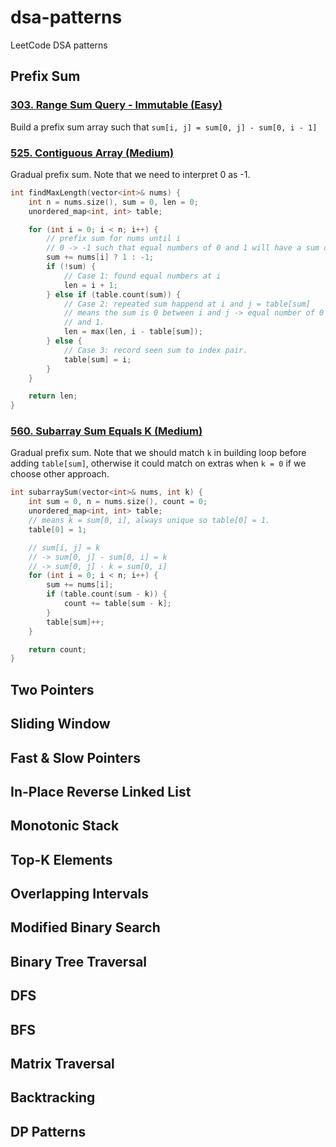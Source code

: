 # dsa-patterns

LeetCode DSA patterns

## Prefix Sum

### [303. Range Sum Query - Immutable (Easy)](/cpp/0303.range-sum-query-immutable/question.md)

Build a prefix sum array such that
`sum[i, j] = sum[0, j] - sum[0, i - 1]`

### [525. Contiguous Array (Medium)](/cpp/0525.contiguous-array/question.md)

Gradual prefix sum. Note that we need to interpret 0 as -1.

```cpp
int findMaxLength(vector<int>& nums) {
    int n = nums.size(), sum = 0, len = 0;
    unordered_map<int, int> table;

    for (int i = 0; i < n; i++) {
        // prefix sum for nums until i
        // 0 -> -1 such that equal numbers of 0 and 1 will have a sum of 0
        sum += nums[i] ? 1 : -1;
        if (!sum) {
            // Case 1: found equal numbers at i
            len = i + 1;
        } else if (table.count(sum)) {
            // Case 2: repeated sum happend at i and j = table[sum]
            // means the sum is 0 between i and j -> equal number of 0
            // and 1.
            len = max(len, i - table[sum]);
        } else {
            // Case 3: record seen sum to index pair.
            table[sum] = i;
        }
    }

    return len;
}
```

### [560. Subarray Sum Equals K (Medium)](/cpp/0560.subarray-sum-equals-k/question.md)

Gradual prefix sum. Note that we should match `k` in building loop
before adding `table[sum]`, otherwise it could match on extras
when `k = 0` if we choose other approach.

```cpp
int subarraySum(vector<int>& nums, int k) {
    int sum = 0, n = nums.size(), count = 0;
    unordered_map<int, int> table;
    // means k = sum[0, i], always unique so table[0] = 1.
    table[0] = 1;

    // sum[i, j] = k
    // -> sum[0, j] - sum[0, i] = k
    // -> sum[0, j] - k = sum[0, i]
    for (int i = 0; i < n; i++) {
        sum += nums[i];
        if (table.count(sum - k)) {
            count += table[sum - k];
        }
        table[sum]++;
    }

    return count;
}
```

## Two Pointers

## Sliding Window

## Fast & Slow Pointers

## In-Place Reverse Linked List

## Monotonic Stack

## Top-K Elements

## Overlapping Intervals

## Modified Binary Search

## Binary Tree Traversal

## DFS

## BFS

## Matrix Traversal

## Backtracking

## DP Patterns

